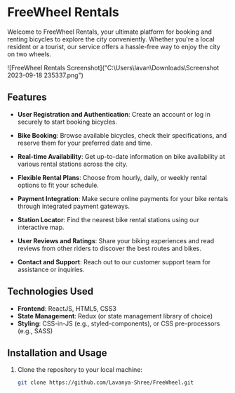 # FreeWheel Rentals

Welcome to FreeWheel Rentals, your ultimate platform for booking and renting bicycles to explore the city conveniently. Whether you're a local resident or a tourist, our service offers a hassle-free way to enjoy the city on two wheels.

![FreeWheel Rentals Screenshot]("C:\Users\lavan\Downloads\Screenshot 2023-09-18 235337.png")

## Features

- **User Registration and Authentication**: Create an account or log in securely to start booking bicycles.

- **Bike Booking**: Browse available bicycles, check their specifications, and reserve them for your preferred date and time.

- **Real-time Availability**: Get up-to-date information on bike availability at various rental stations across the city.

- **Flexible Rental Plans**: Choose from hourly, daily, or weekly rental options to fit your schedule.

- **Payment Integration**: Make secure online payments for your bike rentals through integrated payment gateways.

- **Station Locator**: Find the nearest bike rental stations using our interactive map.

- **User Reviews and Ratings**: Share your biking experiences and read reviews from other riders to discover the best routes and bikes.

- **Contact and Support**: Reach out to our customer support team for assistance or inquiries.

## Technologies Used

- **Frontend**: ReactJS, HTML5, CSS3
- **State Management**: Redux (or state management library of choice)
- **Styling**: CSS-in-JS (e.g., styled-components), or CSS pre-processors (e.g., SASS)

## Installation and Usage

1. Clone the repository to your local machine:

   ```bash
   git clone https://github.com/Lavanya-Shree/FreeWheel.git
